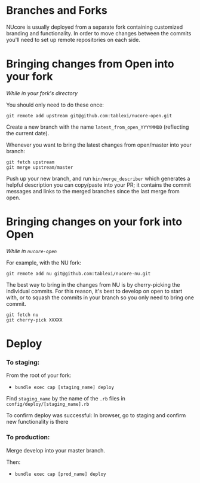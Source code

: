# Branches and Forks

NUcore is usually deployed from a separate fork containing customized branding
and functionality. In order to move changes between the commits you'll need to
set up remote repositories on each side.

# Bringing changes from Open into your fork

_While in your fork's directory_

You should only need to do these once:

```
git remote add upstream git@github.com:tablexi/nucore-open.git
```

Create a new branch with the name `latest_from_open_YYYYMMDD` (reflecting the current date).

Whenever you want to bring the latest changes from open/master into your branch:

```
git fetch upstream
git merge upstream/master
```

Push up your new branch, and run `bin/merge_describer` which generates a helpful description you can copy/paste into your PR; it contains the commit messages and links to the merged branches since the last merge from open.

# Bringing changes on your fork into Open

_While in `nucore-open`_

For example, with the NU fork:

`git remote add nu git@github.com:tablexi/nucore-nu.git`

The best way to bring in the changes from NU is by cherry-picking the individual
commits. For this reason, it's best to develop on open to start with, or to squash
the commits in your branch so you only need to bring one commit.

```
git fetch nu
git cherry-pick XXXXX
```

# Deploy
### To staging:

From the root of your fork:

- `bundle exec cap [staging_name] deploy`

Find `staging_name` by the name of the `.rb` files in `config/deploy/[staging_name].rb`

To confirm deploy was successful: In browser, go to staging and confirm new functionality is there

### To production:

Merge develop into your master branch.

Then:
- `bundle exec cap [prod_name] deploy`

